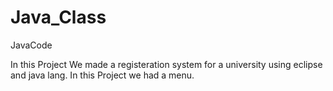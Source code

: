 # Java_Class
JavaCode

In this Project We made a registeration system for a university using eclipse and java lang.
 In this Project we had a menu.
